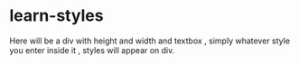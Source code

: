 # learn-styles

Here will be a div with height and width and textbox , simply whatever style you enter inside it , styles will appear on div.
